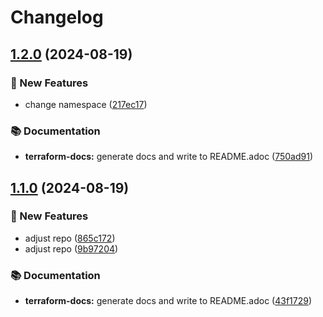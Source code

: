 # Changelog

## [1.2.0](https://github.com/GersonRS/modern-gitops-stack-module-cp-schema-registry/compare/v1.1.0...v1.2.0) (2024-08-19)


### 🚀 New Features

* change namespace ([217ec17](https://github.com/GersonRS/modern-gitops-stack-module-cp-schema-registry/commit/217ec17bf7f3e671b223db248e24f09180614543))


### 📚 Documentation

* **terraform-docs:** generate docs and write to README.adoc ([750ad91](https://github.com/GersonRS/modern-gitops-stack-module-cp-schema-registry/commit/750ad91f9ed4dec226e61077777fa8e57a0601b3))

## [1.1.0](https://github.com/GersonRS/modern-gitops-stack-module-cp-schema-registry/compare/v1.0.0...v1.1.0) (2024-08-19)


### 🚀 New Features

* adjust repo ([865c172](https://github.com/GersonRS/modern-gitops-stack-module-cp-schema-registry/commit/865c1720132636e62afaf5f905508ea880d52e36))
* adjust repo ([9b97204](https://github.com/GersonRS/modern-gitops-stack-module-cp-schema-registry/commit/9b97204265b15ebb374e6e9c1abb573978f3a3c4))


### 📚 Documentation

* **terraform-docs:** generate docs and write to README.adoc ([43f1729](https://github.com/GersonRS/modern-gitops-stack-module-cp-schema-registry/commit/43f17299f2edaa4681511f2bff29b339c4f1c5bd))
